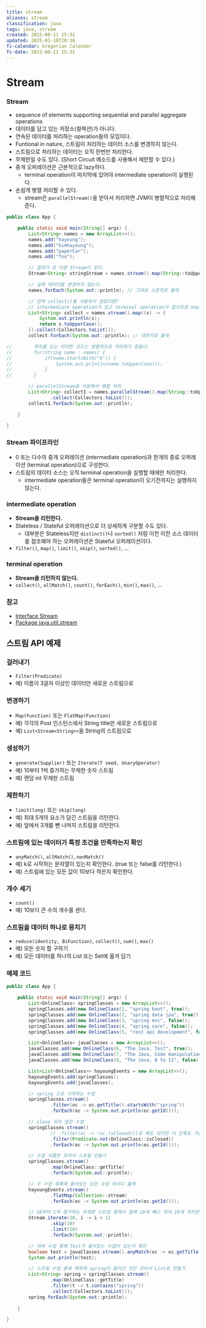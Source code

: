 ```yaml
---
title: stream
aliases: stream
classification: java
tags: java, stream
created: 2022-08-11 15:31
updated: 2025-01-18T20:16
fc-calendar: Gregorian Calendar
fc-date: 2022-08-11 15:31
---
```


# Stream

### Stream

- sequence of elements supporting sequential and parallel aggregate operations
- 데이터를 담고 있는 저장소(컬렉션)가 아니다.
- 연속된 데이터를 처리하는 operation들의 모임이다.
- Funtional in nature, 스트림이 처리하는 데이터 소스를 변경하지 않는다.
- 스트림으로 처리하는 데이터는 오직 한번만 처리한다.
- 무제한일 수도 있다. (Short Circuit 메소드를 사용해서 제한할 수 있다.)
- 중개 오퍼레이션은 근본적으로 lazy하다.
    * terminal operation이 마지막에 있어야 intermediate operation이 실행된다.
- 손쉽게 병렬 처리할 수 있다.
    * stream은 `parallelStream()`을 받아서 처리하면 JVM이 병렬적으로 처리해준다.

```java
public class App {

    public static void main(String[] args) {
        List<String> names = new ArrayList<>();
        names.add("hayoung");
        names.add("kimhayoung");
        names.add("paperCar");
        names.add("foo");

        // 결과가 또 다른 Stream이 된다.
        Stream<String> stringStream = names.stream().map(String::toUpperCase);

        // 실제 데이터를 변경하지 않는다.
        names.forEach(System.out::println); // 그대로 소문자로 출력

        // 만약 collect()를 사용하지 않았다면?
        // intermediate operation가 있고 terminal operation가 없으므로 map()안의 println이 실행되지 않는다.
        List<String> collect = names.stream().map((s) -> {
            System.out.println(s);
            return s.toUpperCase();
        }).collect(Collectors.toList());
        collect.forEach(System.out::println); // 대문자로 출력

//        루프를 도는 이러한 코드는 병렬적으로 처리하기 힘들다.
//        for(String name : names) {
//            if(name.startsWith("k")) {
//                System.out.println(name.toUpperCase());
//            }
//        }

        // parallelStream을 사용해서 병렬 처리
        List<String> collect1 = names.parallelStream().map(String::toUpperCase)
                .collect(Collectors.toList());
        collect1.forEach(System.out::println);

    }

}
```

### Stream 파이프라인

- 0 또는 다수의 중개 오퍼레이션 (intermediate operation)과 한개의 종료 오퍼레이션 (terminal operation)으로 구성한다.
- 스트림의 데이터 소스는 오직 terminal operation을 실행할 때에만 처리한다.
    * intermediate operation들은 terminal operation이 오기전까지는 실행하지 않는다.

### intermediate operation

- **Stream을 리턴한다.**
- Stateless / Stateful 오퍼레이션으로 더 상세하게 구분할 수도 있다.
    * 대부분은 Stateless지만 `distinct()`나 `sorted()` 처럼 이전 이전 소스 데이터를 참조해야 하는 오퍼레이션은 Stateful 오퍼레이션이다.
- `filter()`, `map()`, `limit()`, `skip()`, `sorted()`, ...

### terminal operation

- **Stream을 리턴하지 않는다.**
- `collect()`, `allMatch()`, `count()`, `forEach()`, `min()`, `max()`, ...

### 참고

- [Interface Stream](https://docs.oracle.com/javase/8/docs/api/java/util/stream/Stream.html)
- [Package java.util.stream](https://docs.oracle.com/javase/8/docs/api/java/util/stream/package-summary.html)

## 스트림 API 예제

### 걸러내기

- `Filter(Predicate)`
- 예) 이름이 3글자 이상인 데이터만 새로운 스트림으로

### 변경하기

- `Map(Function)` 또는 `FlatMap(Function)`
- 예) 각각의 Post 인스턴스에서 String title만 새로운 스트림으로
- 예) `List<Stream<String>>`을 String의 스트림으로

### 생성하기

- `generate(Supplier)` 또는 `Iterate(T seed, UnaryOperator)`
- 예) 10부터 1씩 증가하는 무제한 숫자 스트림
- 예) 랜덤 int 무제한 스트림

### 제한하기

- `limit(long)` 또는 `skip(long)`
- 예) 최대 5개의 요소가 담긴 스트림을 리턴한다.
- 예) 앞에서 3개를 뺀 나머지 스트림을 리턴한다.

### 스트림에 있는 데이터가 특정 조건을 만족하는지 확인

- `anyMatch()`, `allMatch()`, `nonMatch()`
- 예) k로 시작하는 문자열이 있는지 확인한다. (true 또는 false를 리턴한다.)
- 예) 스트림에 있는 모든 값이 10보다 작은지 확인한다.

### 개수 세기

- `count()`
- 예) 10보다 큰 수의 개수를 센다.

### 스트림을 데이터 하나로 뭉치기

- `reduce(identity, BiFunction)`, `collect()`, `sum()`, `max()`
- 예) 모든 숫자 합 구하기
- 예) 모든 데이터를 하나의 List 또는 Set에 옮겨 담기

### 예제 코드

```java
public class App {

    public static void main(String[] args) {
        List<OnlineClass> springClasses = new ArrayList<>();
        springClasses.add(new OnlineClass(1, "spring boot", true));
        springClasses.add(new OnlineClass(2, "spring data jpa", true));
        springClasses.add(new OnlineClass(3, "spring mvc", false));
        springClasses.add(new OnlineClass(4, "spring core", false));
        springClasses.add(new OnlineClass(5, "rest api development", false));

        List<OnlineClass> javaClasses = new ArrayList<>();
        javaClasses.add(new OnlineClass(6, "The Java, Test", true));
        javaClasses.add(new OnlineClass(7, "The Java, Code manipulation", true));
        javaClasses.add(new OnlineClass(8, "The Java, 8 to 11", false));

        List<List<OnlineClass>> hayoungEvents = new ArrayList<>();
        hayoungEvents.add(springClasses);
        hayoungEvents.add(javaClasses);

        // spring 으로 시작하는 수업
        springClasses.stream()
                .filter(oc -> oc.getTitle().startsWith("spring"))
                .forEach(oc -> System.out.println(oc.getId()));

        // close 되지 않은 수업
        springClasses.stream()
                // .filter(oc -> !oc.isClosed())로 해도 되지만 더 단축도 가능
                .filter(Predicate.not(OnlineClass::isClosed))
                .forEach(oc -> System.out.println(oc.getId()));

        // 수업 이름만 모아서 스트림 만들기
        springClasses.stream()
                .map(OnlineClass::getTitle)
                .forEach(System.out::println);

        // 두 수업 목록에 들어있는 모든 수업 아이디 출력
        hayoungEvents.stream()
                .flatMap(Collection::stream)
                .forEach(oc -> System.out.println(oc.getId()));

        // 10부터 1씩 증가하는 무제한 스트림 중에서 앞에 10개 빼고 최대 10개 까지만
        Stream.iterate(10, i -> i + 1)
                .skip(10)
                .limit(10)
                .forEach(System.out::println);

        // 자바 수업 중에 Test가 들어있는 수업이 있는지 확인
        boolean test = javaClasses.stream().anyMatch(oc -> oc.getTitle().contains("Test"));
        System.out.println(test);

        // 스프링 수업 중에 제목에 spring이 들어간 것만 모아서 List로 만들기
        List<String> spring = springClasses.stream()
                .map(OnlineClass::getTitle)
                .filter(t -> t.contains("spring"))
                .collect(Collectors.toList());
        spring.forEach(System.out::println);
        
    }

}
```
